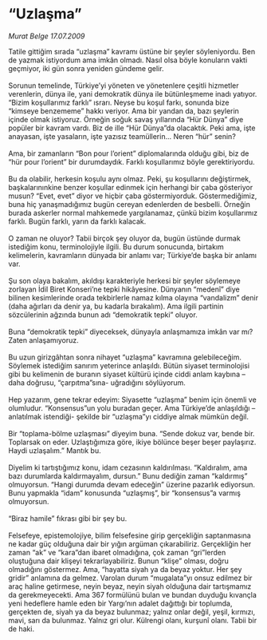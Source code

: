 # “Uzlaşma”

*Murat Belge 17.07.2009*

<div class="taraf_structure_2col_1zq">
<div class="margen_n">



 <p>Tatile gittiğim sırada “uzlaşma” kavramı üstüne bir şeyler söyleniyordu. Ben de yazmak istiyordum ama imkân olmadı. Nasıl olsa böyle konuların vakti geçmiyor, iki gün sonra yeniden gündeme gelir. <br/><br/>Sorunun temelinde, Türkiye’yi yöneten ve yönetenlere çeşitli hizmetler verenlerin, dünya ile, yani demokratik dünya ile bütünleşmeme inadı yatıyor. “Bizim koşullarımız farklı” ısrarı. Neyse bu koşul farkı, sonunda bize “kimseye benzememe” hakkı veriyor. Ama bir yandan da, bazı şeylerin içinde olmak istiyoruz. Örneğin soğuk savaş yıllarında “Hür Dünya” diye popüler bir kavram vardı. Biz de ille “Hür Dünya”da olacaktık. Peki ama, işte anayasan, işte yasaların, işte yazısız teamüllerin... Neren “hür” senin? <br/><br/>Ama, bir zamanların “Bon pour l’orient” diplomalarında olduğu gibi, biz de “hür pour l’orient” bir durumdaydık. Farklı koşullarımız böyle gerektiriyordu. <br/><br/>Bu da olabilir, herkesin koşulu aynı olmaz. Peki, şu koşullarını değiştirmek, başkalarınınkine benzer koşullar edinmek için herhangi bir çaba gösteriyor musun? “Evet, evet” diyor ve hiçbir çaba göstermiyorduk. Göstermediğimiz, buna hiç yanaşmadığımız bugün cereyan edenlerden de besbelli. Örneğin burada askerler normal mahkemede yargılanamaz, çünkü bizim koşullarımız farklı. Bugün farklı, yarın da farklı kalacak. <br/><br/>O zaman ne oluyor? Tabii birçok şey oluyor da, bugün üstünde durmak istediğim konu, terminolojiyle ilgili. Bu durum sonucunda, birtakım kelimelerin, kavramların dünyada bir anlamı var; Türkiye’de başka bir anlamı var. <br/><br/>Şu son olaya bakalım, akıldışı karakteriyle herkesi bir şeyler söylemeye zorlayan İdil Biret Konseri’ne tepki hikâyesine. Dünyanın “medenî” diye bilinen kesimlerinde orada tekbirlerle namaz kılma olayına “vandalizm” denir (daha ağırları da denir ya, bu kadarla bırakalım). Ama ilgili partinin sözcülerinin ağzında bunun adı “demokratik tepki” oluyor. <br/><br/>Buna “demokratik tepki” diyeceksek, dünyayla anlaşmamıza imkân var mı? Zaten anlaşamıyoruz. <br/><br/>Bu uzun girizgâhtan sonra nihayet “uzlaşma” kavramına gelebileceğim. Söylemek istediğim sanırım yeterince anlaşıldı. Bütün siyaset terminolojisi gibi bu kelimenin de buranın siyaset kültürü içinde ciddi anlam kaybına –daha doğrusu, “çarpıtma”sına- uğradığını söylüyorum. <br/><br/>Hep yazarım, gene tekrar edeyim: Siyasette “uzlaşma” benim için önemli ve olumludur. “Konsensus”un yolu buradan geçer. Ama Türkiye’de anlaşıldığı –anlatılmak istendiği- şekilde bir “uzlaşma”yı ciddiye almak mümkün değil. <br/><br/>Bir “toplama-bölme uzlaşması” diyeyim buna. “Sende dokuz var, bende bir. Toplarsak on eder. Uzlaştığımıza göre, ikiye bölünce beşer beşer paylaşırız. Haydi uzlaşalım.” Mantık bu. <br/><br/>Diyelim ki tartıştığımız konu, idam cezasının kaldırılması. “Kaldıralım, ama bazı durumlarda kaldırmayalım, dursun.” Bunu dediğin zaman “kaldırmış” olmuyorsun. “Hangi durumda devam edeceğin” üzerine pazarlık ediyorsun. Bunu yapmakla “idam” konusunda “uzlaşmış”, bir “konsensus”a varmış olmuyorsun. <br/><br/>“Biraz hamile” fıkrası gibi bir şey bu. <br/><br/>Felsefeye, epistemolojiye, bilim felsefesine girip gerçekliğin saptanmasına ne kadar güç olduğuna dair bir yığın argüman çıkarabiliriz. Gerçekliğin her zaman “ak” ve “kara”dan ibaret olmadığına, çok zaman “gri”lerden oluştuğuna dair klişeyi tekrarlayabiliriz. Bunun “klişe” olması, doğru olmadığını göstermez. Ama, “hayatta siyah ya da beyaz yoktur. Her şey gridir” anlamına da gelmez. Varolan durum “mugalata”yı onsuz edilmez bir araç haline getirmese, neyin beyaz, neyin siyah olduğuna dair tartışmamız da gerekmeyecekti. Ama 367 formülünü bulan ve bundan duyduğu kıvançla yeni hedeflere hamle eden bir Yargı’nın adalet dağıttığı bir toplumda, gerçekten de, siyah ya da beyaz bulunmaz; yalnız onlar değil, yeşil, kırmızı, mavi, sarı da bulunmaz. Yalnız gri olur. Külrengi olanı, kurşunî olanı. Tabii bir de haki.</p>
<br/>
<br/>
<br/>



<br/>


<div id="taraf_not">
</div>

</div>


</div>
